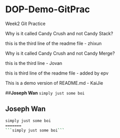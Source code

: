 # DOP-Demo-GitPrac

Week2 Git Practice

Why is it called Candy Crush and not Candy Stack?

this is the third line of the readme file - zhixun




Why is it called Candy Crush and not Candy Merge?

this is the third line - Jovan

this is third line of the readme file - added by epv


This is a demo version of README.md - KaiJie


##<strong>Joseph Wan</strong>
```simply just some boi```

## <strong>Joseph Wan</strong>
```bash
simply just some boi
=======
```simply just some boi```


